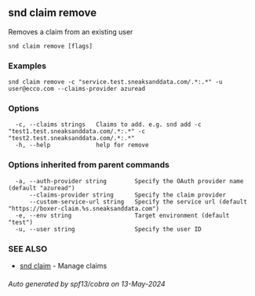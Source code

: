 ## snd claim remove

Removes a claim from an existing user

```
snd claim remove [flags]
```

### Examples

```
snd claim remove -c "service.test.sneaksanddata.com/.*:.*" -u user@ecco.com --claims-provider azuread
```

### Options

```
  -c, --claims strings   Claims to add. e.g. snd add -c "test1.test.sneaksanddata.com/.*:.*" -c "test2.test.sneaksanddata.com/.*:.*"
  -h, --help             help for remove
```

### Options inherited from parent commands

```
  -a, --auth-provider string        Specify the OAuth provider name (default "azuread")
      --claims-provider string      Specify the claim provider
      --custom-service-url string   Specify the service url (default "https://boxer-claim.%s.sneaksanddata.com")
  -e, --env string                  Target environment (default "test")
  -u, --user string                 Specify the user ID
```

### SEE ALSO

* [snd claim](snd_claim.md)	 - Manage claims

###### Auto generated by spf13/cobra on 13-May-2024
